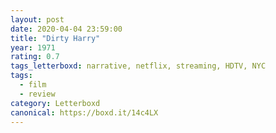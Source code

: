 ```yaml
---
layout: post 
date: 2020-04-04 23:59:00
title: "Dirty Harry"
year: 1971
rating: 0.7
tags_letterboxd: narrative, netflix, streaming, HDTV, NYC
tags:
  - film
  - review
category: Letterboxd
canonical: https://boxd.it/14c4LX
---
```

